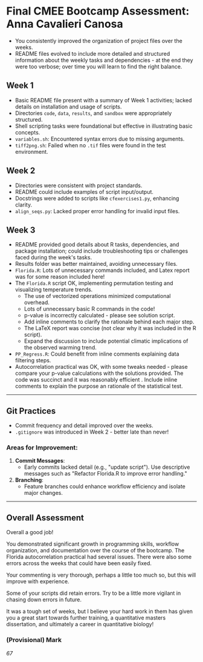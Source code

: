 
# Final CMEE Bootcamp Assessment: Anna Cavalieri Canosa

- You consistently improved the organization of project files over the weeks.
- README files evolved to include more detailed and structured information about the weekly tasks and dependencies - at the end they were too verbose; over time you will learn to find the right balance.

## Week  1

 - Basic README file present with a summary of Week 1 activities; lacked details on installation and usage of scripts.
 - Directories `code`, `data`, `results`, and `sandbox` were appropriately structured.
 - Shell scripting tasks were foundational but effective in illustrating basic concepts.
  - `variables.sh`: Encountered syntax errors due to missing arguments.
  - `tiff2png.sh`: Failed when no `.tif` files were found in the test environment.

## Week  2

   
 - Directories were consistent with project standards.
 - README could include examples of script input/output.
 - Docstrings were added to scripts like `cfexercises1.py`, enhancing clarity.
 - `align_seqs.py`: Lacked proper error handling for invalid input files.

## Week  3

   
 - README provided good details about R tasks, dependencies, and package installation; could include troubleshooting tips or challenges faced during the week's tasks.
 - Results folder was better maintained, avoiding unnecessary files.
 - `Florida.R`: Lots of unnecessary commands included, and Latex report was for some reason included here!
  - The `Florida.R` script OK, implementing permutation testing and visualizing temperature trends.
    - The use of vectorized operations minimized computational overhead.
     - Lots of unnecessary basic R commands in the code!
     - p-value is incorrectly calculated - please see solution script.
     - Add inline comments to clarify the rationale behind each major step.
    - The LaTeX report was concise (not clear why it was included in the R script).
    - Expand the discussion to include potential climatic implications of the observed warming trend.
 - `PP_Regress.R`: Could benefit from inline comments explaining data filtering steps.
  - Autocorrelation practical was OK, with some tweaks needed - please compare your p-value calculations with the solutions provided. The code was succinct and it was reasonably efficient . Include inline comments to explain the purpose an rationale of the statistical test.

---

## Git Practices

- Commit frequency and detail improved over the weeks.
- `.gitignore` was introduced in Week 2 - better late than never!

### Areas for Improvement:
1. **Commit Messages**:
   - Early commits lacked detail (e.g., "update script"). Use descriptive messages such as "Refactor Florida.R to improve error handling."
2. **Branching**:
   - Feature branches could enhance workflow efficiency and isolate major changes.

---

## Overall Assessment

Overall a good job! 

You demonstrated significant growth in programming skills, workflow organization, and documentation over the course of the bootcamp. The Florida autocorrelation practical had several issues. There were also some errors across the weeks that could have been easily fixed.

Your commenting is very thorough, perhaps a little too much so, but this will improve with experience.

Some of your scripts did retain errors. Try to be a little more vigilant in chasing down errors in future.

It was a tough set of weeks, but I believe your hard work in them has given you a great start towards further training, a quantitative masters dissertation, and ultimately a career in quantitative biology! 

### (Provisional) Mark
 *67*